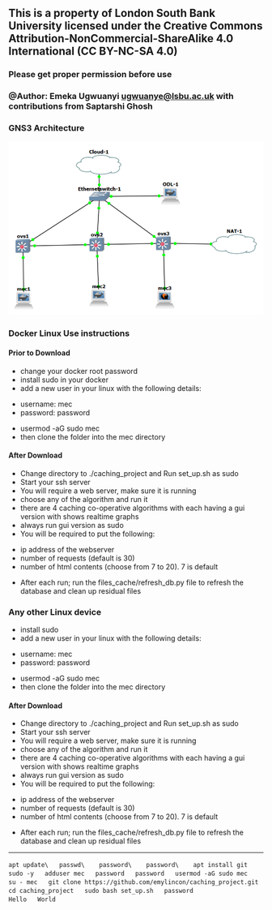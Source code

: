 ## This is a property of London South Bank University licensed under the Creative Commons Attribution-NonCommercial-ShareAlike 4.0 International (CC BY-NC-SA 4.0)

### Please get proper permission before use

### @Author: Emeka Ugwuanyi ugwuanye@lsbu.ac.uk with contributions from Saptarshi Ghosh
### GNS3 Architecture
![gns3 architecture](gns3_arch.png)
### Docker Linux Use instructions
#### Prior to Download
* change your docker root password
* install sudo in your docker
* add a new user in your linux with the following details:
- username: mec
- password: password
* usermod -aG sudo mec
* then clone the folder into the mec directory 
#### After Download 
* Change directory to ./caching_project and Run set_up.sh as sudo
* Start your ssh server
* You will require a web server, make sure it is running
* choose any of the algorithm and run it
* there are 4 caching co-operative algorithms with each having a gui version with shows realtime graphs
* always run gui version as sudo
* You will be required to put the following:
- ip address of the webserver
- number of requests (default is 30)
- number of html contents (choose from 7 to 20). 7 is default
* After each run; run the files_cache/refresh_db.py file to refresh the database and clean up residual files

### Any other Linux device 
* install sudo
* add a new user in your linux with the following details:
- username: mec
- password: password
* usermod -aG sudo mec
* then clone the folder into the mec directory 
#### After Download 
* Change directory to ./caching_project and Run set_up.sh as sudo
* Start your ssh server
* You will require a web server, make sure it is running
* choose any of the algorithm and run it
* there are 4 caching co-operative algorithms with each having a gui version with shows realtime graphs
* always run gui version as sudo
* You will be required to put the following:
- ip address of the webserver
- number of requests (default is 30)
- number of html contents (choose from 7 to 20). 7 is default
* After each run; run the files_cache/refresh_db.py file to refresh the database and clean up residual files


__________________________________________________
`apt update\  
passwd\   
password\   
password\   
apt install git sudo -y  
adduser mec  
password  
password  
usermod -aG sudo mec  
su - mec  
git clone https://github.com/emylincon/caching_project.git  
cd caching_project  
sudo bash set_up.sh  
password`  
`
Hello  
World
`
